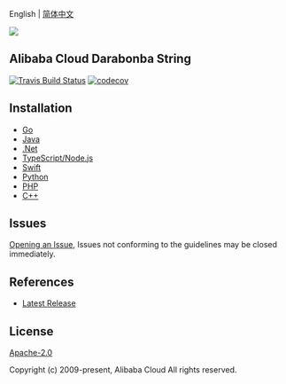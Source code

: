 English | [简体中文](README-CN.md)

![](https://aliyunsdk-pages.alicdn.com/icons/AlibabaCloud.svg)

## Alibaba Cloud Darabonba String

[![Travis Build Status](https://travis-ci.org/aliyun/tea-util.svg?branch=master)](https://travis-ci.org/aliyun/darabonba-string)
[![codecov](https://codecov.io/gh/aliyun/tea-util/branch/master/graph/badge.svg)](https://codecov.io/gh/aliyun/darabonba-string)

## Installation

- [Go](./golang/README.md)
- [Java](./java/README.md)
- [.Net](./csharp/README.md)
- [TypeScript/Node.js](./ts/README.md)
- [Swift](./swift/README.md)
- [Python](./python/README.md)
- [PHP](./php/README.md)
- [C++](./cpp/README.md)

## Issues

[Opening an Issue](https://github.com/aliyun/darabonba-string/issues/new), Issues not conforming to the guidelines may be closed immediately.

## References

- [Latest Release](https://github.com/aliyun/darabonba-string)

## License

[Apache-2.0](http://www.apache.org/licenses/LICENSE-2.0)

Copyright (c) 2009-present, Alibaba Cloud All rights reserved.
